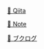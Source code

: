 <a href="https://qiita.com/tippy" target="_blank">🔗 Qiita</a>

<a href="https://note.com/tippy3" target="_blank">🔗 Note</a>

<a href="https://booklog.jp/users/tippy3" target="_blank">🔗 ブクログ</a>
